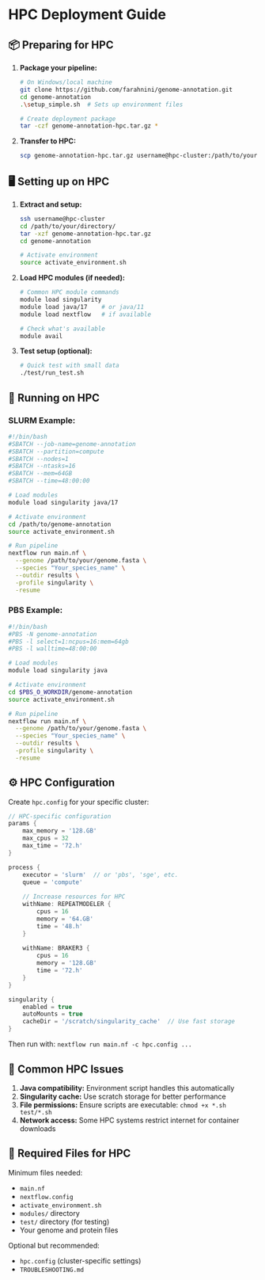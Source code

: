 # HPC Deployment Guide

## 📦 Preparing for HPC

1. **Package your pipeline:**
   ```bash
   # On Windows/local machine
   git clone https://github.com/farahnini/genome-annotation.git
   cd genome-annotation
   .\setup_simple.sh  # Sets up environment files
   
   # Create deployment package
   tar -czf genome-annotation-hpc.tar.gz *
   ```

2. **Transfer to HPC:**
   ```bash
   scp genome-annotation-hpc.tar.gz username@hpc-cluster:/path/to/your/directory/
   ```

## 🖥️ Setting up on HPC

1. **Extract and setup:**
   ```bash
   ssh username@hpc-cluster
   cd /path/to/your/directory/
   tar -xzf genome-annotation-hpc.tar.gz
   cd genome-annotation
   
   # Activate environment
   source activate_environment.sh
   ```

2. **Load HPC modules (if needed):**
   ```bash
   # Common HPC module commands
   module load singularity
   module load java/17    # or java/11
   module load nextflow   # if available
   
   # Check what's available
   module avail
   ```

3. **Test setup (optional):**
   ```bash
   # Quick test with small data
   ./test/run_test.sh
   ```

## 🚀 Running on HPC

### SLURM Example:
```bash
#!/bin/bash
#SBATCH --job-name=genome-annotation
#SBATCH --partition=compute
#SBATCH --nodes=1
#SBATCH --ntasks=16
#SBATCH --mem=64GB
#SBATCH --time=48:00:00

# Load modules
module load singularity java/17

# Activate environment
cd /path/to/genome-annotation
source activate_environment.sh

# Run pipeline
nextflow run main.nf \
  --genome /path/to/your/genome.fasta \
  --species "Your_species_name" \
  --outdir results \
  -profile singularity \
  -resume
```

### PBS Example:
```bash
#!/bin/bash
#PBS -N genome-annotation
#PBS -l select=1:ncpus=16:mem=64gb
#PBS -l walltime=48:00:00

# Load modules
module load singularity java

# Activate environment
cd $PBS_O_WORKDIR/genome-annotation
source activate_environment.sh

# Run pipeline
nextflow run main.nf \
  --genome /path/to/your/genome.fasta \
  --species "Your_species_name" \
  --outdir results \
  -profile singularity \
  -resume
```

## ⚙️ HPC Configuration

Create `hpc.config` for your specific cluster:

```groovy
// HPC-specific configuration
params {
    max_memory = '128.GB'
    max_cpus = 32
    max_time = '72.h'
}

process {
    executor = 'slurm'  // or 'pbs', 'sge', etc.
    queue = 'compute'
    
    // Increase resources for HPC
    withName: REPEATMODELER {
        cpus = 16
        memory = '64.GB'
        time = '48.h'
    }
    
    withName: BRAKER3 {
        cpus = 16
        memory = '128.GB'
        time = '72.h'
    }
}

singularity {
    enabled = true
    autoMounts = true
    cacheDir = '/scratch/singularity_cache'  // Use fast storage
}
```

Then run with: `nextflow run main.nf -c hpc.config ...`

## 🔧 Common HPC Issues

1. **Java compatibility:** Environment script handles this automatically
2. **Singularity cache:** Use scratch storage for better performance
3. **File permissions:** Ensure scripts are executable: `chmod +x *.sh test/*.sh`
4. **Network access:** Some HPC systems restrict internet for container downloads

## 📁 Required Files for HPC

Minimum files needed:
- `main.nf`
- `nextflow.config`
- `activate_environment.sh`
- `modules/` directory
- `test/` directory (for testing)
- Your genome and protein files

Optional but recommended:
- `hpc.config` (cluster-specific settings)
- `TROUBLESHOOTING.md`

